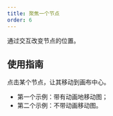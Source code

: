 ```yaml
---
title: 聚焦一个节点
order: 6
---
```


通过交互改变节点的位置。

## 使用指南

点击某个节点，让其移动到画布中心。
- 第一个示例：带有动画地移动图；
- 第二个示例：不带动画移动图。
